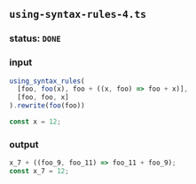 ## `using-syntax-rules-4.ts`

### status: `DONE`

### input

```typescript
using_syntax_rules(
  [foo, foo(x), foo + ((x, foo) => foo + x)],
  [foo, foo, x]
).rewrite(foo(foo))

const x = 12;
```

### output

```typescript
x_7 + ((foo_9, foo_11) => foo_11 + foo_9);
const x_7 = 12;
```

